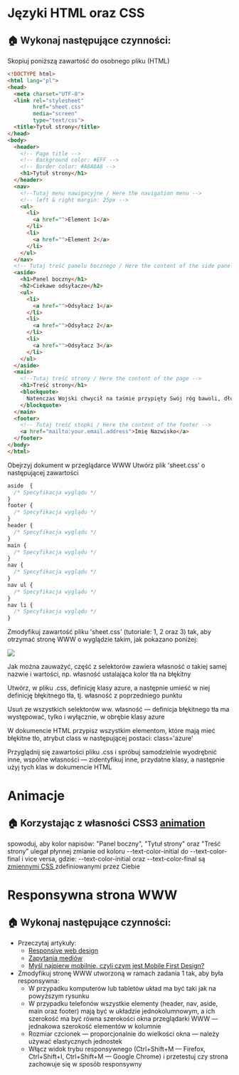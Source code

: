 <h1> Języki HTML oraz CSS </h1>
<h2>🏠 Wykonaj następujące czynności:</h2>
<p>Skopiuj poniższą zawartość do osobnego pliku (HTML)</p>

``` HTML
<!DOCTYPE html>
<html lang="pl">
<head>
  <meta charset="UTF-8">
  <link rel="stylesheet"
        href="sheet.css"
        media="screen"
        type="text/css">
  <title>Tytuł strony</title>
</head>
<body>
  <header>
    <!-- Page title -->
    <!-- Background color: #EFF -->
    <!-- Border color: #A8A8A8 -->
    <h1>Tytuł strony</h1>
  </header>
  <nav>
    <!--Tutaj menu nawigacyjne / Here the navigation menu -->
    <!-- left & right margin: 25px -->
    <ul>
      <li>
        <a href="">Element 1</a>
      </li>
      <li>
        <a href="">Element 2</a>
      </li>
    </ul>
  </nav>
  <!-- Tutaj treść panelu bocznego / Here the content of the side panel-->
  <aside>
    <h1>Panel boczny</h1>
    <h2>Ciekawe odsyłacze</h2>
    <ul>
      <li>
        <a href="">Odsyłacz 1</a>
      </li>
      <li>
        <a href="">Odsyłacz 2</a>
      </li>
      <li>
        <a href="">Odsyłacz 3</a>
      </li>
    </ul>
  </aside>
  <main>
    <!--Tutaj treść strony / Here the content of the page -->
    <h1>Treść strony</h1>
    <blockquote>
      Natenczas Wojski chwycił na taśmie przypięty Swój róg bawoli, długi, cętkowany, kręty Jak wąż boa, oburącz do ust go przycisnął, Wzdął policzki jak banię, w oczach krwią zabłysnął, Zasunął wpół powieki, wciągnął w głąb pół brzucha I do płuc wysłał z niego cały zapas ducha, I zagrał: róg jak wicher, wirowatym dechem Niesie w puszczę muzykę i podwaja echem. Umilkli strzelcy, stali szczwacze zadziwieni Mocą, czystością, dziwną harmoniją pieni. Starzec cały kunszt, którym niegdyś w lasach słynął, Jeszcze raz przed uszami myśliwców rozwinął; Napełnił wnet, ożywił knieje i dąbrowy, Jakby psiarnię w nie wpuścił i rozpoczął łowy. Bo w graniu była łowów historyja krótka: Zrazu odzew dźwięczący, rześki: to pobudka; Potem jęki po jękach skomlą: to psów granie; A gdzieniegdzie ton twardszy jak grzmot: to strzelanie.
    </blockquote>
  </main>
  <footer>
    <!-- Tutaj treść stopki / Here the content of the footer -->
    <a href="mailto:your.email.address">Imię Nazwisko</a>
  </footer>
</body>
</html>
```

Obejrzyj dokument w przeglądarce WWW
Utwórz plik 'sheet.css' o następującej zawartości
```CSS
aside  {
  /* Specyfikacja wyglądu */
}
footer {
  /* Specyfikacja wyglądu */
}      
header {
  /* Specyfikacja wyglądu */
}     
main { 
  /* Specyfikacja wyglądu */
}
nav {
  /* Specyfikacja wyglądu */
}
nav ul {
  /* Specyfikacja wyglądu */
}
nav li {
  /* Specyfikacja wyglądu */
}
```

<p>Zmodyfikuj zawartość pliku 'sheet.css' (tutoriale: 1, 2 oraz 3) tak, aby otrzymać stronę WWW o wyglądzie takim, jak pokazano poniżej:</p>
<img src="/lab01/zad1/readme/screen.png">
<p>Jak można zauważyć, część z selektorów zawiera własność o takiej samej nazwie i wartości, np. własność ustalająca kolor tła na błękitny</p>
<p>Utwórz, w pliku .css, definicję klasy azure, a następnie umieść w niej definicję błękitnego tła, tj. własność z poprzedniego punktu</p>
<p>Usuń ze wszystkich selektorów ww. własność — definicja błękitnego tła ma występować, tylko i wyłącznie, w obrębie klasy azure</p>
<p>W dokumencie HTML przypisz wszystkim elementom, które mają mieć błękitne tło, atrybut class w następującej postaci: class='azure'</p>
<p>Przyglądnij się zawartości pliku .css i spróbuj samodzielnie wyodrębnić inne, wspólne własności — zidentyfikuj inne,
  przydatne klasy, a następnie użyj tych klas w dokumencie HTML</p>
<h1>Animacje</h1>
<h2>🏠 Korzystając z własności CSS3 <a href = "http://webmaster.helion.pl/index.php/css3-animacje" > animation </a> </h2>
  spowoduj, aby kolor napisów: "Panel boczny", "Tytuł strony" oraz "Treść strony" ulegał płynnej
  zmianie od koloru --text-color-initial do --text-color-final i vice versa, gdzie: --text-color-initial
  oraz --text-color-final są <a href = "https://frontcave.pl/css-variables-czemu-warto-je-znac/"> zmiennymi CSS </a> zdefiniowanymi przez Ciebie

<h1>Responsywna strona WWW</h1>
<h2>🏠 Wykonaj następujące czynności:</h2>
<ul>
  <li>
    Przeczytaj artykuły:<ul>
    <li><a  href="https://pl.wikipedia.org/wiki/Responsive_web_design">Responsive web design</a></li>
    <li><a href="https://www.kurshtml.edu.pl/css/zapytania_mediow,media.html"> Zapytania mediów </a></li>
    <li><a href="https://www.teamsolution.pl/blog/mysl-najpierw-mobilnie-czyli-czym-jest-mobile-first-design">Myśl najpierw mobilnie, 
      czyli czym jest Mobile First Design?</a></li></ul>
    
  </li>
 
<li>
  Zmodyfikuj stronę WWW utworzoną w ramach zadania 1 tak, aby była responsywna:<ul>
    
  <li>W przypadku komputerów lub tabletów układ ma być taki jak na powyższym rysunku</li>
  <li>W przypadku telefonów wszystkie elementy (header, nav, aside, main oraz footer) mają być w układzie jednokolumnowym, 
  a ich szerokość ma być równa szerokości okna przeglądarki WWW — jednakowa szerokość elementów w kolumnie</li>
  <li>Rozmiar czcionek — proporcjonalnie do wielkości okna — należy używać elastycznych jednostek </li>
  <li>Włącz widok trybu responsywnego (Ctrl+Shift+M — Firefox, Ctrl+Shift+I, Ctrl+Shift+M — Google Chrome) i przetestuj 
  czy strona zachowuje się w sposób responsywny</li></ul>
 </li>
